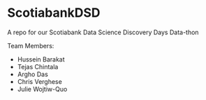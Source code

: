 # ScotiabankDSD
A repo for our Scotiabank Data Science Discovery Days Data-thon


Team Members:
- Hussein Barakat
- Tejas Chintala
- Argho Das
- Chris Verghese
- Julie Wojtiw-Quo
